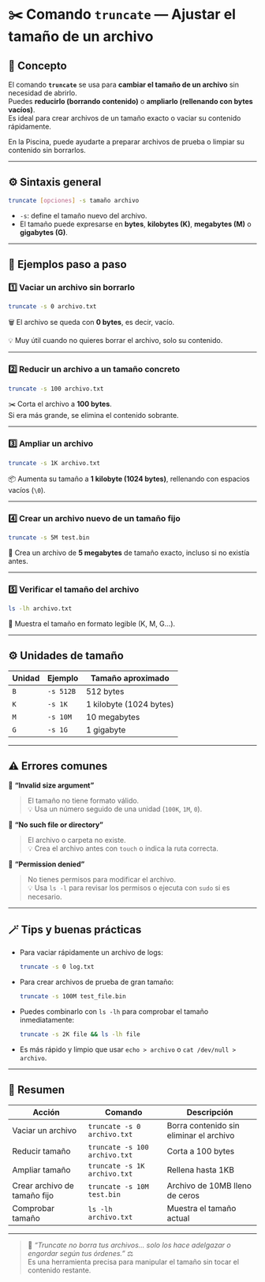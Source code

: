 # ✂️ Comando `truncate` — Ajustar el tamaño de un archivo

## 🧠 Concepto
El comando **`truncate`** se usa para **cambiar el tamaño de un archivo** sin necesidad de abrirlo.  
Puedes **reducirlo (borrando contenido)** o **ampliarlo (rellenando con bytes vacíos)**.  
Es ideal para crear archivos de un tamaño exacto o vaciar su contenido rápidamente.

En la Piscina, puede ayudarte a preparar archivos de prueba o limpiar su contenido sin borrarlos.

---

## ⚙️ Sintaxis general

```bash
truncate [opciones] -s tamaño archivo
```

- `-s`: define el tamaño nuevo del archivo.
- El tamaño puede expresarse en **bytes**, **kilobytes (K)**, **megabytes (M)** o **gigabytes (G)**.

---

## 📘 Ejemplos paso a paso

### 1️⃣ Vaciar un archivo sin borrarlo
```bash
truncate -s 0 archivo.txt
```
🗑️ El archivo se queda con **0 bytes**, es decir, vacío.

💡 Muy útil cuando no quieres borrar el archivo, solo su contenido.

---

### 2️⃣ Reducir un archivo a un tamaño concreto
```bash
truncate -s 100 archivo.txt
```
✂️ Corta el archivo a **100 bytes**.  
Si era más grande, se elimina el contenido sobrante.

---

### 3️⃣ Ampliar un archivo
```bash
truncate -s 1K archivo.txt
```
📦 Aumenta su tamaño a **1 kilobyte (1024 bytes)**, rellenando con espacios vacíos (`\0`).

---

### 4️⃣ Crear un archivo nuevo de un tamaño fijo
```bash
truncate -s 5M test.bin
```
📂 Crea un archivo de **5 megabytes** de tamaño exacto, incluso si no existía antes.

---

### 5️⃣ Verificar el tamaño del archivo
```bash
ls -lh archivo.txt
```
📏 Muestra el tamaño en formato legible (K, M, G…).

---

## ⚙️ Unidades de tamaño

| Unidad | Ejemplo | Tamaño aproximado |
|--------|----------|------------------|
| `B` | `-s 512B` | 512 bytes |
| `K` | `-s 1K` | 1 kilobyte (1024 bytes) |
| `M` | `-s 10M` | 10 megabytes |
| `G` | `-s 1G` | 1 gigabyte |

---

## ⚠️ Errores comunes

🚫 **“Invalid size argument”**  
> El tamaño no tiene formato válido.  
💡 Usa un número seguido de una unidad (`100K`, `1M`, `0`).

🚫 **“No such file or directory”**  
> El archivo o carpeta no existe.  
💡 Crea el archivo antes con `touch` o indica la ruta correcta.

🚫 **“Permission denied”**  
> No tienes permisos para modificar el archivo.  
💡 Usa `ls -l` para revisar los permisos o ejecuta con `sudo` si es necesario.

---

## 🪄 Tips y buenas prácticas

- Para vaciar rápidamente un archivo de logs:
  ```bash
  truncate -s 0 log.txt
  ```
- Para crear archivos de prueba de gran tamaño:
  ```bash
  truncate -s 100M test_file.bin
  ```
- Puedes combinarlo con `ls -lh` para comprobar el tamaño inmediatamente:
  ```bash
  truncate -s 2K file && ls -lh file
  ```
- Es más rápido y limpio que usar `echo > archivo` o `cat /dev/null > archivo`.

---

## 🎯 Resumen

| Acción | Comando | Descripción |
|--------|----------|-------------|
| Vaciar un archivo | `truncate -s 0 archivo.txt` | Borra contenido sin eliminar el archivo |
| Reducir tamaño | `truncate -s 100 archivo.txt` | Corta a 100 bytes |
| Ampliar tamaño | `truncate -s 1K archivo.txt` | Rellena hasta 1KB |
| Crear archivo de tamaño fijo | `truncate -s 10M test.bin` | Archivo de 10MB lleno de ceros |
| Comprobar tamaño | `ls -lh archivo.txt` | Muestra el tamaño actual |

---

> 💬 *“Truncate no borra tus archivos… solo los hace adelgazar o engordar según tus órdenes.”* ⚖️  
> Es una herramienta precisa para manipular el tamaño sin tocar el contenido restante.
